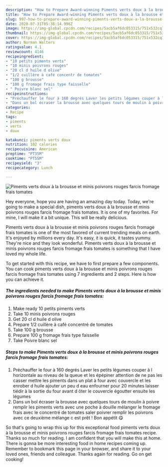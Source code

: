 ```yaml
---
description: "How to Prepare Award-winning Piments verts doux à la brousse et minis poivrons rouges farcis fromage frais tomates"
title: "How to Prepare Award-winning Piments verts doux à la brousse et minis poivrons rouges farcis fromage frais tomates"
slug: 997-how-to-prepare-award-winning-piments-verts-doux-a-la-brousse-et-minis-poivrons-rouges-farcis-fromage-frais-tomates
date: 2020-07-31T05:38:14.996Z
image: https://img-global.cpcdn.com/recipes/5acb5af6dc053315/751x532cq70/piments-verts-doux-a-la-brousse-et-minis-poivrons-rouges-farcis-fromage-frais-tomates-photo-principale-de-la-recette.jpg
thumbnail: https://img-global.cpcdn.com/recipes/5acb5af6dc053315/751x532cq70/piments-verts-doux-a-la-brousse-et-minis-poivrons-rouges-farcis-fromage-frais-tomates-photo-principale-de-la-recette.jpg
cover: https://img-global.cpcdn.com/recipes/5acb5af6dc053315/751x532cq70/piments-verts-doux-a-la-brousse-et-minis-poivrons-rouges-farcis-fromage-frais-tomates-photo-principale-de-la-recette.jpg
author: Norman Walters
ratingvalue: 4.1
reviewcount: 4146
recipeingredient:
- "10 petits piments verts"
- "10 minis poivrons rouges"
- "20 cl d huile d olive"
- "1/2 cuillère à café concentr de tomates"
- "100 g brousse"
- "100 g fromage frais type faisselle"
- " Poivre blanc sel"
recipeinstructions:
- "Préchauffer le four à 160 degrés Laver les petits légumes couper à l horizontale au niveau de la queue et les épépiner attention de ne pas les casser mettre les piments dans un plat à four avec couvercle et les enrober d huile ajouter un peu d eau enfourner pour 20 minutes laisser tiédir à la sortie du four avant d ôter le couvercle égoutter ensuite les légumes"
- "Dans un bol écraser la brousse avec quelques tours de moulin à poivre remplir les piments verts avec une poche à douille mélanger le fromage frais avec le concentré de tomates saler poivrer remplir les poivrons avec ce deuxième mélange c est prêt ! Bon appétit 😋"
categories:
- Recipe
tags:
- piments
- verts
- doux

katakunci: piments verts doux 
nutrition: 102 calories
recipecuisine: American
preptime: "PT35M"
cooktime: "PT55M"
recipeyield: "3"
recipecategory: Lunch

---
```



![Piments verts doux à la brousse et minis poivrons rouges farcis fromage frais tomates](https://img-global.cpcdn.com/recipes/5acb5af6dc053315/751x532cq70/piments-verts-doux-a-la-brousse-et-minis-poivrons-rouges-farcis-fromage-frais-tomates-photo-principale-de-la-recette.jpg)

Hey everyone, hope you are having an amazing day today. Today, we're going to make a special dish, piments verts doux à la brousse et minis poivrons rouges farcis fromage frais tomates. It is one of my favorites. For mine, I will make it a bit unique. This will be really delicious.

Piments verts doux à la brousse et minis poivrons rouges farcis fromage frais tomates is one of the most favored of current trending meals on earth. It's enjoyed by millions every day. It's easy, it is quick, it tastes yummy. They're nice and they look wonderful. Piments verts doux à la brousse et minis poivrons rouges farcis fromage frais tomates is something that I have loved my whole life.




To get started with this recipe, we have to first prepare a few components. You can cook piments verts doux à la brousse et minis poivrons rouges farcis fromage frais tomates using 7 ingredients and 2 steps. Here is how you can achieve it.

<!--inarticleads1-->

##### The ingredients needed to make Piments verts doux à la brousse et minis poivrons rouges farcis fromage frais tomates:

1. Make ready 10 petits piments verts
1. Take 10 minis poivrons rouges
1. Get 20 cl d huile d olive
1. Prepare 1/2 cuillère à café concentré de tomates
1. Take 100 g brousse
1. Prepare 100 g fromage frais type faisselle
1. Take  Poivre blanc sel




<!--inarticleads2-->

##### Steps to make Piments verts doux à la brousse et minis poivrons rouges farcis fromage frais tomates:

1. Préchauffer le four à 160 degrés Laver les petits légumes couper à l horizontale au niveau de la queue et les épépiner attention de ne pas les casser mettre les piments dans un plat à four avec couvercle et les enrober d huile ajouter un peu d eau enfourner pour 20 minutes laisser tiédir à la sortie du four avant d ôter le couvercle égoutter ensuite les légumes
1. Dans un bol écraser la brousse avec quelques tours de moulin à poivre remplir les piments verts avec une poche à douille mélanger le fromage frais avec le concentré de tomates saler poivrer remplir les poivrons avec ce deuxième mélange c est prêt ! Bon appétit 😋




So that's going to wrap this up for this exceptional food piments verts doux à la brousse et minis poivrons rouges farcis fromage frais tomates recipe. Thanks so much for reading. I am confident that you will make this at home. There is gonna be more interesting food in home recipes coming up. Remember to bookmark this page in your browser, and share it to your loved ones, friends and colleague. Thanks again for reading. Go on get cooking!
